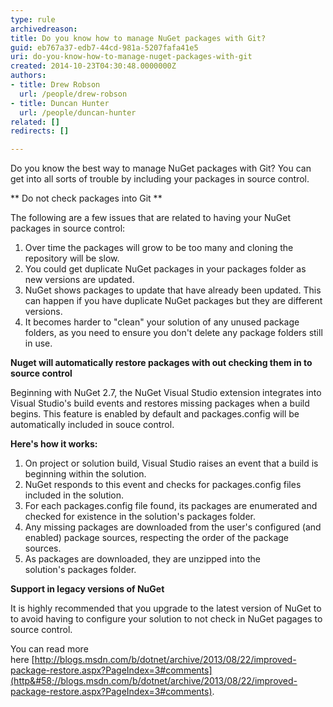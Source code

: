 ```yaml
---
type: rule
archivedreason: 
title: Do you know how to manage NuGet packages with Git?
guid: eb767a37-edb7-44cd-981a-5207fafa41e5
uri: do-you-know-how-to-manage-nuget-packages-with-git
created: 2014-10-23T04:30:48.0000000Z
authors:
- title: Drew Robson
  url: /people/drew-robson
- title: Duncan Hunter
  url: /people/duncan-hunter
related: []
redirects: []

---
```


Do you know the best way to manage NuGet packages with Git? You can get into all sorts of trouble by including your packages in source control. 
<!--endintro-->




** Do not check packages into Git **

The following are a few issues that are related to having your NuGet packages in source control:

1. Over time the packages will grow to be too many and cloning the repository will be slow.
2. You could get duplicate NuGet packages in your packages folder as new versions are updated.
3. NuGet shows packages to update that have already been updated. This can happen if you have duplicate NuGet packages but they are different versions.
4. It becomes harder to "clean" your solution of any unused package folders, as you need to ensure you don't delete any package folders still in use.




 **Nuget will automatically restore packages with out checking them in to source control** 

Beginning with NuGet 2.7, the NuGet Visual Studio extension integrates into Visual Studio's build events and restores missing packages when a build begins. This feature is enabled by default and packages.config will be automatically included in souce control.





**Here's how it works:**



1. On project or solution build, Visual Studio raises an event that a build is beginning within the solution.
2. NuGet responds to this event and checks for packages.config files included in the solution.
3. For each packages.config file found, its packages are enumerated and checked for existence in the solution's packages folder.
4. Any missing packages are downloaded from the user's configured (and enabled) package sources, respecting the order of the package sources.
5. As packages are downloaded, they are unzipped into the solution's packages folder.






**Support in legacy versions of NuGet**

It is highly recommended that you upgrade to the latest version of NuGet to to avoid having to configure your solution to not check in NuGet pagages to source control.



You can read more here [http://blogs.msdn.com/b/dotnet/archive/2013/08/22/improved-package-restore.aspx?PageIndex=3#comments](http&#58;//blogs.msdn.com/b/dotnet/archive/2013/08/22/improved-package-restore.aspx?PageIndex=3#comments).
